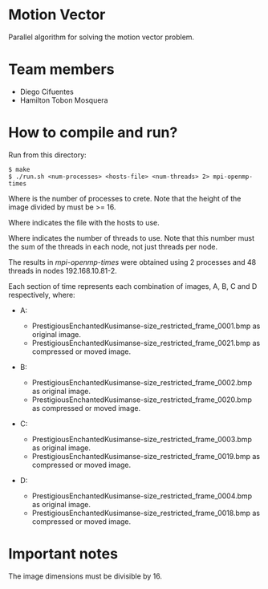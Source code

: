 # Motion Vector
Parallel algorithm for solving the motion vector problem.

# Team members
- Diego Cifuentes
- Hamilton Tobon Mosquera

# How to compile and run?

Run from this directory:
```
$ make
$ ./run.sh <num-processes> <hosts-file> <num-threads> 2> mpi-openmp-times
```

Where <num-processes> is the number of processes to crete. Note that the height of the image divided by <num-processes> must be >= 16.

Where <hosts-file> indicates the file with the hosts to use.

Where <num-threads> indicates the number of threads to use. Note that this number must the sum of the threads in each node, not just threads per node.

The results in *mpi-openmp-times* were obtained using 2 processes and 48 threads in nodes 192.168.10.81-2.

Each section of time represents each combination of images, A, B, C and D respectively, where:
- A:
  * PrestigiousEnchantedKusimanse-size_restricted_frame_0001.bmp as original image.
  * PrestigiousEnchantedKusimanse-size_restricted_frame_0021.bmp as compressed or moved image.

- B:
  * PrestigiousEnchantedKusimanse-size_restricted_frame_0002.bmp as original image.
  * PrestigiousEnchantedKusimanse-size_restricted_frame_0020.bmp as compressed or moved image.

- C:
  * PrestigiousEnchantedKusimanse-size_restricted_frame_0003.bmp as original image.
  * PrestigiousEnchantedKusimanse-size_restricted_frame_0019.bmp as compressed or moved image.

- D:
  * PrestigiousEnchantedKusimanse-size_restricted_frame_0004.bmp as original image.
  * PrestigiousEnchantedKusimanse-size_restricted_frame_0018.bmp as compressed or moved image.

# Important notes

The image dimensions must be divisible by 16.